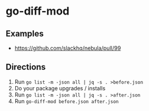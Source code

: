 go-diff-mod
===========

Examples
--------

- https://github.com/slackhq/nebula/pull/99

Directions
----------

1. Run `go list -m -json all | jq -s . >before.json`
2. Do your package upgrades / installs
3. Run `go list -m -json all | jq -s . >after.json`
4. Run `go-diff-mod before.json after.json`
